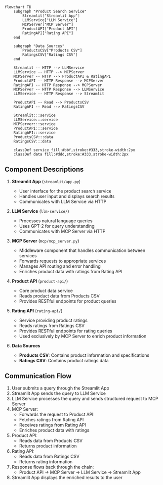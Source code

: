 ```mermaid
flowchart TD
    subgraph "Product Search Service"
        Streamlit["Streamlit App"]
        LLMService["LLM Service"]
        MCPServer["MCP Server"]
        ProductAPI["Product API"]
        RatingAPI["Rating API"]
    end

    subgraph "Data Sources"
        ProductsCSV["Products CSV"]
        RatingsCSV["Ratings CSV"]
    end

    Streamlit -- HTTP --> LLMService
    LLMService -- HTTP --> MCPServer
    MCPServer -- HTTP --> ProductAPI & RatingAPI
    ProductAPI -- HTTP Response --> MCPServer
    RatingAPI -- HTTP Response --> MCPServer
    MCPServer -- HTTP Response --> LLMService
    LLMService -- HTTP Response --> Streamlit

    ProductAPI -- Read --> ProductsCSV
    RatingAPI -- Read --> RatingsCSV

    Streamlit:::service
    LLMService:::service
    MCPServer:::service
    ProductAPI:::service
    RatingAPI:::service
    ProductsCSV:::data
    RatingsCSV:::data

    classDef service fill:#bbf,stroke:#333,stroke-width:2px
    classDef data fill:#ddd,stroke:#333,stroke-width:2px
```

## Component Descriptions

1. **Streamlit App** (`streamlit/app.py`)
   - User interface for the product search service
   - Handles user input and displays search results
   - Communicates with LLM Service via HTTP

2. **LLM Service** (`llm-service/`)
   - Processes natural language queries
   - Uses GPT-2 for query understanding
   - Communicates with MCP Server via HTTP

3. **MCP Server** (`mcp/mcp_server.py`)
   - Middleware component that handles communication between services
   - Forwards requests to appropriate services
   - Manages API routing and error handling
   - Enriches product data with ratings from Rating API

4. **Product API** (`product-api/`)
   - Core product data service
   - Reads product data from Products CSV
   - Provides RESTful endpoints for product queries

5. **Rating API** (`rating-api/`)
   - Service providing product ratings
   - Reads ratings from Ratings CSV
   - Provides RESTful endpoints for rating queries
   - Used exclusively by MCP Server to enrich product information

6. **Data Sources**
   - **Products CSV**: Contains product information and specifications
   - **Ratings CSV**: Contains product ratings data

## Communication Flow

1. User submits a query through the Streamlit App
2. Streamlit App sends the query to LLM Service
3. LLM Service processes the query and sends structured request to MCP Server
4. MCP Server:
   - Forwards the request to Product API
   - Fetches ratings from Rating API
   - Receives ratings from Rating API
   - Enriches product data with ratings
5. Product API:
   - Reads data from Products CSV
   - Returns product information
6. Rating API:
   - Reads data from Ratings CSV
   - Returns rating information
7. Response flows back through the chain:
   - Product API → MCP Server → LLM Service → Streamlit App
8. Streamlit App displays the enriched results to the user